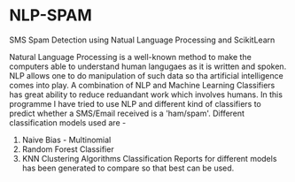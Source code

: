 # NLP-SPAM
SMS Spam Detection using Natual Language Processing and ScikitLearn

Natural Language Processing is a well-known method to make the computers able to understand human langugaes as it is written and spoken. NLP allows one to do manipulation of such data so tha artificial intelligence comes into play. 
A combination of NLP and Machine Learning Classifiers has great ability to reduce reduandant work which involves humans.
In this programme I have tried to use NLP and different kind of classifiers to predict whether a SMS/Email received is a 'ham/spam'. 
Different classification models used are -
  1. Naive Bias - Multinomial
  2. Random Forest Classifier
  3. KNN Clustering Algorithms
Classification Reports for different models has been generated to compare so that best can be used.
